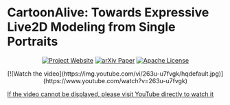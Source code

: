 # CartoonAlive: Towards Expressive Live2D Modeling from Single Portraits</span>


<div align="center">

[![Project Website](https://img.shields.io/badge/🌐-Project_Website-blueviolet)](https://human3daigc.github.io/Textoon_webpage/)
[![arXiv Paper](https://img.shields.io/badge/📜-arXiv:2501-10020)](https://arxiv.org/pdf/2501.10020)
[![Apache License](https://img.shields.io/badge/📃-Apache--2.0-929292)](https://www.apache.org/licenses/LICENSE-2.0)

</div>

<p align="center">
[![Watch the video](https://img.youtube.com/vi/263u-u7fvgk/hqdefault.jpg)](https://www.youtube.com/watch?v=263u-u7fvgk)
</p>

[If the video cannot be displayed, please visit YouTube directly to watch it](https://www.youtube.com/watch?v=263u-u7fvgk)